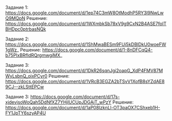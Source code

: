 Задание 1: https://docs.google.com/document/d/1ep74C3mW8OtModhP5RY3l9NwLwQ9MQpN
Решение: https://docs.google.com/document/d/1WXmbkSb78xV9g9CxN2B4ASE7foITBHDpc0ptrbasNQk

Задание 2: https://docs.google.com/document/d/1ShMwaBESm9FUi5kDBlDkU0woeFW1gWz_
Решение: https://docs.google.com/document/d/1-8nDFCqQ4-b75PlxBRfIdRQrgmwgiMX_

Задание 3: https://docs.google.com/document/d/1DkR26sqnJgi2oapG_XdP4FMV87MWyLsbnQ_oixPCyr0
Решение: https://docs.google.com/document/d/1VRcB3EGZA2bTSvV1XofB8sYZdAE89CJ--zkLSttEPCw

Задание 3: https://docs.google.com/document/d/17s-xjdevjsoWoQah5DdNfXZ7YHjlUCUpJDGAiT_wPzY
Решение: https://docs.google.com/document/d/1aP08IzknLl-OT3paOX7CShxeb1H-FY1JpTY6szyAP4U
